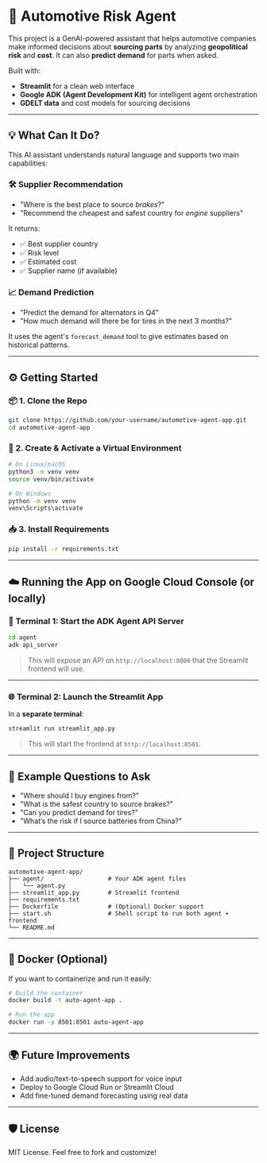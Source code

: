 # 🚗 Automotive Risk Agent

This project is a GenAI-powered assistant that helps automotive companies make informed decisions about **sourcing parts** by analyzing **geopolitical risk** and **cost**. It can also **predict demand** for parts when asked.

Built with:
- **Streamlit** for a clean web interface
- **Google ADK (Agent Development Kit)** for intelligent agent orchestration
- **GDELT data** and cost models for sourcing decisions

---

## 💡 What Can It Do?

This AI assistant understands natural language and supports two main capabilities:

### 🛠 Supplier Recommendation
- "Where is the best place to source *brakes*?"
- "Recommend the cheapest and safest country for *engine* suppliers"

It returns:
- ✅ Best supplier country
- ✅ Risk level
- ✅ Estimated cost
- ✅ Supplier name (if available)

### 📈 Demand Prediction
- "Predict the demand for alternators in Q4"
- "How much demand will there be for tires in the next 3 months?"

It uses the agent's `forecast_demand` tool to give estimates based on historical patterns.

---

## ⚙️ Getting Started

### 📦 1. Clone the Repo
```bash
git clone https://github.com/your-username/automotive-agent-app.git
cd automotive-agent-app
```

### 🐍 2. Create & Activate a Virtual Environment
```bash
# On Linux/macOS
python3 -m venv venv
source venv/bin/activate

# On Windows
python -m venv venv
venv\Scripts\activate
```

### 📥 3. Install Requirements
```bash
pip install -r requirements.txt
```

---

## ☁️ Running the App on Google Cloud Console (or locally)

### 🧠 Terminal 1: Start the ADK Agent API Server
```bash
cd agent
adk api_server
```

> This will expose an API on `http://localhost:8000` that the Streamlit frontend will use.

---

### 🌐 Terminal 2: Launch the Streamlit App
In a **separate terminal**:
```bash
streamlit run streamlit_app.py
```

> This will start the frontend at `http://localhost:8501`.

---

## 💬 Example Questions to Ask

- "Where should I buy engines from?"
- "What is the safest country to source brakes?"
- "Can you predict demand for tires?"
- "What’s the risk if I source batteries from China?"

---

## 📁 Project Structure

```
automotive-agent-app/
├── agent/                  # Your ADK agent files
│   └── agent.py
├── streamlit_app.py        # Streamlit frontend
├── requirements.txt
├── Dockerfile              # (Optional) Docker support
├── start.sh                # Shell script to run both agent + frontend
└── README.md
```

---

## 🐳 Docker (Optional)

If you want to containerize and run it easily:

```bash
# Build the container
docker build -t auto-agent-app .

# Run the app
docker run -p 8501:8501 auto-agent-app
```

---

## 🌍 Future Improvements

- Add audio/text-to-speech support for voice input
- Deploy to Google Cloud Run or Streamlit Cloud
- Add fine-tuned demand forecasting using real data

---

## 🛡 License

MIT License. Feel free to fork and customize!

